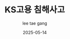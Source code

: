 ---
layout: post
title: "KS고용 침해사고"
date: 2025-05-14
category:
  - Video
  - Music
image: assets/img/5_14_과제/KS incident.jpg
### if need replace preview image for single image add field full_image, ex:
#full_image: assets/img/works/work4.jpg
author: lee tae gang
tags: Jekyll
---